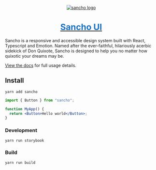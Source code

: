 <div align="center">
  <a href="https://sancho.surge.sh/">
    <img alt="sancho logo" src="https://sancho.surge.sh/icons/icon-144x144.png">
    <br>
    <h1 style="color: #1971c2">Sancho UI</h1>
  </a>
</div>

Sancho is a responsive and accessible design system built with React, Typescript and Emotion. Named after the ever-faithful, hilariously acerbic sidekick of Don Quixote, Sancho is designed to help you no matter how quixotic your dreams may be.

[View the docs](https://sancho-ui.com) for full usage details.

## Install

```
yarn add sancho
```

```jsx
import { Button } from "sancho";

function MyApp() {
  return <Button>Hello world</Button>;
}
```

### Development

```
yarn run storybook
```

### Build

```
yarn run build
```
